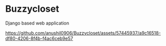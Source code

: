 # Buzzycloset
Django based web application


https://github.com/anushil0906/Buzzycloset/assets/57445937/a9c16518-df80-4206-8f4b-f4ac6ceb9e57

